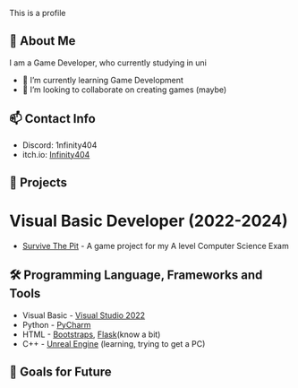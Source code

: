 This is a profile
## 👋 About Me
I am a Game Developer, who currently studying in uni
- 🌱 I’m currently learning Game Development
- 👯 I’m looking to collaborate on creating games (maybe)

## 📫 Contact Info
- Discord: 1nfinity404
- itch.io: [Infinity404](https://infinity404.itch.io)
## 💼 Projects
# **Visual Basic Developer (2022-2024)**
- [Survive The Pit](https://github.com/1nfinity404/Project---Survive-The-Pit) - A game project for my A level Computer Science Exam

## 🛠️ Programming Language, Frameworks and Tools
- Visual Basic - [Visual Studio 2022](https://visualstudio.microsoft.com)
- Python - [PyCharm](https://www.jetbrains.com/pycharm/)
- HTML - [Bootstraps](https://getbootstrap.com), [Flask](https://flask.palletsprojects.com/en/stable/)(know a bit)
- C++ - [Unreal Engine](https://www.unrealengine.com/en-US) (learning, trying to get a PC)

## 🎯 Goals for Future

<!--
**1nfinity404/1nfinity404** is a ✨ _special_ ✨ repository because its `README.md` (this file) appears on your GitHub profile.

Here are some ideas to get you started:

- 🔭 I’m currently working on ...
- 🌱 I’m currently learning ...
- 👯 I’m looking to collaborate on ...
- 👯 I’m looking to collaborate on creating games
- 🤔 I’m looking for help with ...
- 💬 Ask me about ...
- 📫 How to reach me: ...
- 😄 Pronouns: ...
- ⚡ Fun fact: ...
-->
